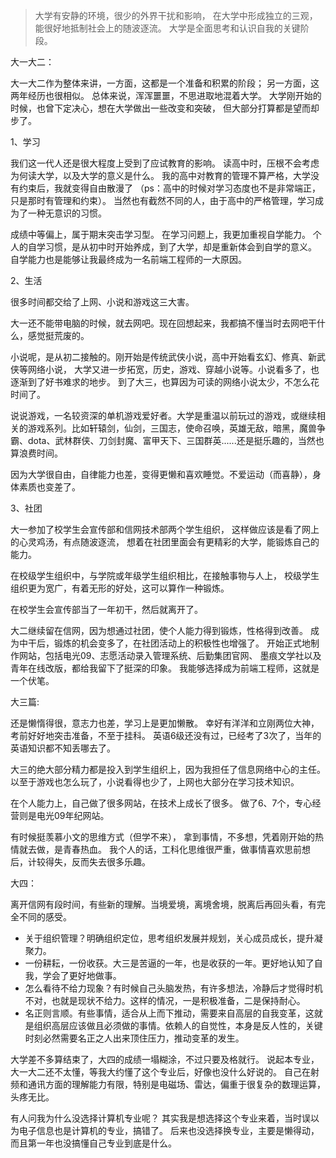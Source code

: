 > 大学有安静的环境，很少的外界干扰和影响，
> 在大学中形成独立的三观，能很好地抵制社会上的随波逐流。
> 大学是全面思考和认识自我的关键阶段。

大一大二：

大一大二作为整体来讲，一方面，这都是一个准备和积累的阶段；
另一方面，这两年经历也很相似。
总体来说，浑浑噩噩，不思进取地混着大学。
大学刚开始的时候，也曾下定决心，想在大学做出一些改变和突破，
但大部分打算都是望而却步了。

1、学习

我们这一代人还是很大程度上受到了应试教育的影响。
读高中时，压根不会考虑为何读大学，以及大学的意义是什么。
我的高中对教育的管理不算严格，大学没有约束后，我就变得自由散漫了
（ps：高中的时候对学习态度也不是非常端正，只是那时有管理和约束）。
当然也有截然不同的人，由于高中的严格管理，学习成为了一种无意识的习惯。

成绩中等偏上，属于期末突击学习型。
在学习问题上，我更加重视自学能力。
个人的自学习惯，是从初中时开始养成，到了大学，却是重新体会到自学的意义。
自学能力也是能够让我最终成为一名前端工程师的一大原因。

2、生活

很多时间都交给了上网、小说和游戏这三大害。

大一还不能带电脑的时候，就去网吧。现在回想起来，我都搞不懂当时去网吧干什么，感觉挺荒废的。

小说呢，是从初二接触的。刚开始是传统武侠小说，高中开始看玄幻、修真、新武侠等网络小说，
大学又进一步拓宽，历史，游戏、穿越小说等。小说看多了，也逐渐到了好书难求的地步。
到了大三，也算因为可读的网络小说太少，不怎么花时间了。

说说游戏，一名较资深的单机游戏爱好者。大学是重温以前玩过的游戏，或继续相关的游戏系列。比如轩辕剑，仙剑，三国志，使命召唤，英雄无敌，暗黑，魔兽争霸、dota、武林群侠、刀剑封魔、富甲天下、三国群英......还是挺乐趣的，当然也算浪费时间。

因为大学很自由，自律能力也差，变得更懒和喜欢睡觉。不爱运动（而喜静），身体素质也变差了。

3、社团

大一参加了校学生会宣传部和信网技术部两个学生组织，
这样做应该是看了网上的心灵鸡汤，有点随波逐流，
想着在社团里面会有更精彩的大学，能锻炼自己的能力。

在校级学生组织中，与学院或年级学生组织相比，在接触事物与人上，
校级学生组织更为宽广，有着无形的好处，这可以算作一种锻炼。

在校学生会宣传部当了一年初干，然后就离开了。

大二继续留在信网，因为想通过社团，使个人能力得到锻炼，性格得到改善。
成为中干后，锻炼的机会变多了，在社团活动上的积极性也增强了。
开始正式地制作网站，包括电光09、志愿活动录入管理系统、后勤集团官网、
墨痕文学社以及青年在线改版，都给我留下了挺深的印象。
我能够选择成为前端工程师，这就是一个伏笔。

大三篇:

还是懒惰得很，意志力也差，学习上是更加懒散。
幸好有洋洋和立刚两位大神，考前好好地突击准备，不至于挂科。
英语6级还没有过，已经考了3次了，当年的英语知识都不知丢哪去了。

大三的绝大部分精力都是投入到学生组织上，因为我担任了信息网络中心的主任。
以至于游戏也怎么玩了，小说看得也少了，上网也大部分在学习技术知识。

在个人能力上，自己做了很多网站，在技术上成长了很多。
做了6、7个，专心经营则是电光09年纪网站。

有时候挺羡慕小文的思维方式（但学不来），
拿到事情，不多想，凭着刚开始的热情就去做，是青春热血。
我个人的话，工科化思维很严重，做事情喜欢思前想后，计较得失，反而失去很多乐趣。

大四：

离开信网有段时间，有些新的理解。当境爱境，离境舍境，脱离后再回头看，有完全不同的感受。

- 关于组织管理？明确组织定位，思考组织发展并规划，关心成员成长，提升凝聚力。
- 一份耕耘，一份收获。大三是苦逼的一年，也是收获的一年。更好地认知了自我，学会了更好地做事。
- 怎么看待不给力现象？有时候自己头脑发热，有许多想法，冷静后才觉得时机不对，也就是现状不给力。这样的情况，一是积极准备，二是保持耐心。
- 名正则言顺。有些事情，适合从上而下推动，需要来自高层的自我变革，这就是组织高层应该做且必须做的事情。依赖人的自觉性，本身是反人性的，关键时刻必然需要名正之人出来顶住压力，推动变革的发生。

大学差不多算结束了，大四的成绩一塌糊涂，不过只要及格就行。
说起本专业，大一大二还不太懂，等我大约懂了这个专业后，好像也没什么好说的。
自己在射频和通讯方面的理解能力有限，特别是电磁场、雷达，偏重于很复杂的数理运算，头疼无比。

有人问我为什么没选择计算机专业呢？
其实我是想选择这个专业来着，当时误以为电子信息也是计算机的专业，搞错了。
后来也没选择换专业，主要是懒得动，而且第一年也没搞懂自己专业到底是什么。